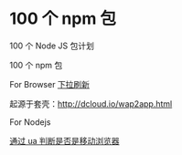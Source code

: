 # 100 个 npm 包


100 个 Node JS 包计划

100 个 npm 包

For Browser
[下拉刷新](https://segmentfault.com/a/1190000012482370)

起源于套壳：http://dcloud.io/wap2app.html

For Nodejs

[通过 ua 判断是否是移动浏览器](https://github.com/juliangruber/is-mobile)



